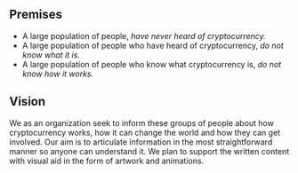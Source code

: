 ## Premises
* A large population of people, _have never heard of cryptocurrency._
* A large population of people who have heard of cryptocurrency, _do not know what it is._
* A large population of people who know what cryptocurrency is, _do not know how it works._

## Vision
We as an organization seek to inform these groups of people about how cryptocurrency works, how it can change the world and how they can get involved. Our aim is to articulate information in the most straightforward manner so anyone can understand it. We plan to support the written content with visual aid in the form of artwork and animations.
